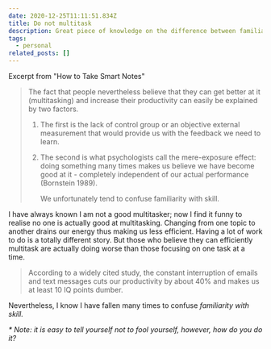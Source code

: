 ```yaml
---
date: 2020-12-25T11:11:51.834Z
title: Do not multitask
description: Great piece of knowledge on the difference between familiarity and skill
tags:
  - personal
related_posts: []
---
```

Excerpt from "How to Take Smart Notes"

> The fact that people nevertheless believe that they can get better at it (multitasking) and increase their productivity can easily be explained by two factors. 
>
> 1. The first is the lack of control group or an objective external measurement that would provide us with the feedback we need to learn. 
> 2. The second is what psychologists call the mere-exposure effect: doing something many times makes us believe we have become good at it - completely independent of our actual performance (Bornstein 1989). 
>
>    We unfortunately tend to confuse familiarity with skill.

I have always known I am not a good multitasker; now I find it funny to realise no one is actually good at multitasking. Changing from one topic to another drains our energy thus making us less efficient. Having a lot of work to do is a totally different story. But those who believe they can efficiently multitask are actually doing worse than those focusing on one task at a time. 

> According to a widely cited study, the constant interruption of emails and text messages cuts our productivity by about 40% and makes us at least 10 IQ points dumber.

Nevertheless, I know I have fallen many times to confuse *familiarity with skill.* 

*\* Note: it is easy to tell yourself not to fool yourself, however, how do you do it?*